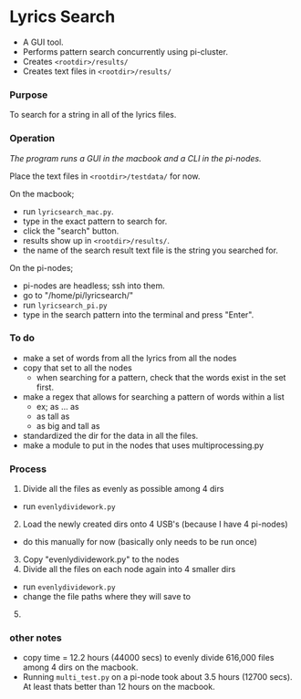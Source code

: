 # Lyrics Search
* A GUI tool. 
* Performs pattern search concurrently using pi-cluster. 
* Creates `<rootdir>/results/` 
* Creates text files in `<rootdir>/results/`

### Purpose

To search for a string in all of the lyrics files.

### Operation

_The program runs a GUI in the macbook and a CLI in the pi-nodes._

Place the text files in `<rootdir>/testdata/` for now.

On the macbook;
* run `lyricsearch_mac.py`.
* type in the exact pattern to search for.
* click the "search" button.
* results show up in `<rootdir>/results/`.
* the name of the search result text file is the string you searched for.

On the pi-nodes;
* pi-nodes are headless; ssh into them.
* go to "/home/pi/lyricsearch/"
* run `lyricsearch_pi.py`
* type in the search pattern into the terminal and press "Enter".

### To do
* make a set of words from all the lyrics from all the nodes
* copy that set to all the nodes
  * when searching for a pattern, check that the words exist in the set first.
* make a regex that allows for searching a pattern of words within a list
  * ex; as ... as
  * as tall as
  * as big and tall as
* standardized the dir for the data in all the files.
* make a module to put in the nodes that uses multiprocessing.py

### Process
1. Divide all the files as evenly as possible among 4 dirs
  * run `evenlydividework.py`
2. Load the newly created dirs onto 4 USB's (because I have 4 pi-nodes)
  * do this manually for now (basically only needs to be run once)
3. Copy "evenlydividework.py" to the nodes
4. Divide all the files on each node again into 4 smaller dirs
  * run `evenlydividework.py`
  * change the file paths where they will save to
5. 

### other notes
* copy time =  12.2 hours (44000 secs) to evenly divide 616,000 files among 4 dirs on the macbook.
* Running `multi_test.py` on a pi-node took about 3.5 hours (12700 secs). At least thats better than 12 hours on the macbook.
